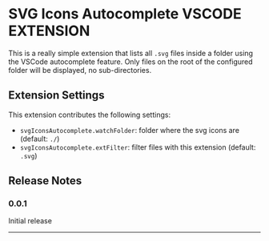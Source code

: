 # SVG Icons Autocomplete VSCODE EXTENSION

This is a really simple extension that lists all `.svg` files inside a folder using the VSCode autocomplete feature. 
Only files on the root of the configured folder will be displayed, no sub-directories.

## Extension Settings

This extension contributes the following settings:

* `svgIconsAutocomplete.watchFolder`: folder where the svg icons are (default: `./`)
* `svgIconsAutocomplete.extFilter`: filter files with this extension (default: `.svg`)


## Release Notes

### 0.0.1

Initial release

-----------------------------------------------------------------------------------------------------------

